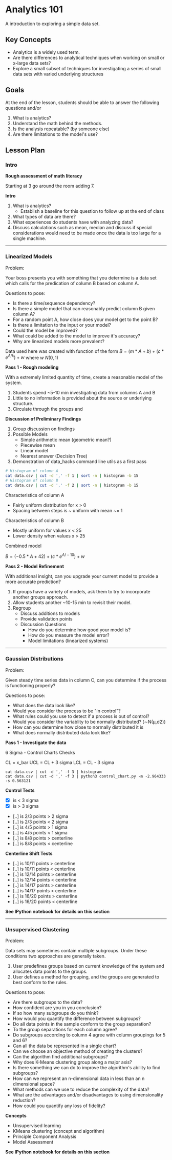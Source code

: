 # Analytics 101

A introduction to exploring a simple data set.

## Key Concepts

* Analytics is a widely used term.
* Are there differences to analytical techniques when working on small or x-large data sets?
* Explore a small subset of techniques for investigating a series of small data sets with varied underlying structures

## Goals

At the end of the lesson, students should be able to answer the following questions and/or

1. What is analytics?
1. Understand the math behind the methods.
1. Is the analysis repeatable? (by someone else)
1. Are there limitations to the model's use?

## Lesson Plan

### Intro

**Rough assessment of math literacy**

Starting at 3 go around the room adding 7.

**Intro**

1. What is analytics?
    * Establish a baseline for this question to follow up at the end of class
1. What types of data are there?
1. What experiences do students have with analyzing data?
1. Discuss calculations such as mean, median and discuss if special considerations would need to be made once the data is too large for a single machine.



****

### Linearized Models

Problem:

Your boss presents you with something that you determine is a data set which calls for the predication of column B based on column A.

Questions to pose:

* Is there a time/sequence dependency?
* Is there a simple model that can reasonably predict column B given column A?
* For a random point A, how close does your model get to the point B?
* Is there a limitation to the input or your model?
* Could the model be improved?
* What could be added to the model to improve it's accuracy?
* Why are linearized models more prevalent?


Data used here was created with function of the form
$B = \left(m * A + b \right) + \left(c * e^{A/k} \right) + w$
where
$w ~ N(0, 1)$

**Pass 1 - Rough modeling**

With a extremely limited quantity of time, create a reasonable model of the system.

1. Students spend ~5-10 min investigating data from columns A and B
1. Little to no information is provided about the source or underlying structure.
1. Circulate through the groups and

**Discussion of Preliminary Findings**

1. Group discussion on findings
1. Possible Models
    * Simple arithmetic mean (geometric mean?)
    * Piecewise mean
    * Linear model
    * Nearest answer (Decision Tree)
1. Demonstration of data_hacks command line utils as a first pass

```bash
# Histogram of column A
cat data.csv | cut -d ',' -f 1 | sort -n | histogram -b 15
# Histogram of column B
cat data.csv | cut -d ',' -f 2 | sort -n | histogram -b 15
```

Characteristics of column A

* Fairly uniform distribution for x > 0
* Spacing between steps is ~ uniform with mean ~= 1

Characteristics of column B

* Mostly uniform for values x < 25
* Lower density when values x > 25

Combined model

$B = \left(-0.5 * A + 42 \right) + \left(c * e^{A/-10} \right) + w$

**Pass 2 - Model Refinement**

With additional insight, can you upgrade your current model to provide a more accurate prediction?

1. If groups have a variety of models, ask them to try to incorporate another groups approach.
1. Allow students another ~10-15 min to revisit their model.
1. Regroup
    * Discuss additions to models
    * Provide validation points
    * Discussion Questions
        * How do you determine how good your model is?
        * How do you measure the model error?
        * Model limitations (linearized systems)

****

### Gaussian Distributions

Problem:

Given steady time series data in column C, can you determine if the process is functioning properly?

Questions to pose:

* What does the data look like?
* Would you consider the process to be "in control"?
* What rules could you use to detect if a process is out of control?
* Would you consider the variablity to be normally distributed? (∼N(μ,σ2))
* How can you determine how close to normally distributed it is
* What does normally distributed data look like?

**Pass 1 - Investigate the data**

6 Sigma - Control Charts Checks

CL = x_bar
UCL = CL + 3 sigma
LCL = CL - 3 sigma

```
cat data.csv | cut -d ',' -f 3 | histogram
cat data.csv | cut -d ',' -f 3 | python3 control_chart.py -m -2.964333 -s 0.563121
```

**Control Tests**

* [x] is < 3 sigma
* [x] is > 3 sigma
* [..] is 2/3 points > 2 sigma
* [..] is 2/3 points < 2 sigma
* [..] is 4/5 points > 1 sigma
* [..] is 4/5 points < 1 sigma
* [..] is 8/8 points > centerline
* [..] is 8/8 points < centerline

**Centerline Shift Tests**

* [..] is 10/11 points > centerline
* [..] is 10/11 points < centerline
* [..] is 12/14 points > centerline
* [..] is 12/14 points < centerline
* [..] is 14/17 points > centerline
* [..] is 14/17 points < centerline
* [..] is 16/20 points > centerline
* [..] is 16/20 points < centerline

**See IPython notebook for details on this section**

****

### Unsupervised Clustering

Problem:

Data sets may sometimes contain multiple subgroups.  Under these conditions two approaches are generally taken.

1. User predefines groups based on current knowledge of the system and allocates data points to the groups.
1. User defines a method for grouping, and the groups are generated to best conform to the rules.

Questions to pose:

* Are there subgroups to the data?
* How confident are you in you conclusion?
* If so how many subgroups do you think?
* How would you quantify the difference between subgroups?
* Do all data points in the sample conform to the group separation?
* To the group separations for each column agree?
* Do subgroups according to column 4 agree with column groupings for 5 and 6?
* Can all the data be represented in a single chart?
* Can we choose an objective method of creating the clusters?
* Can the algorithm find additional subgroups?
* Why does K-Means clustering group along a major axis?
* Is there something we can do to improve the algorithm's ability to find subgroups?
* How can we represent an n-dimensional data in less than an n dimensional space?
* What methods can we use to reduce the complexity of the data?
* What are the advantages and/or disadvantages to using dimensionality reduction?
* How could you quantify any loss of fidelity?

**Concepts**

* Unsupervised learning
* KMeans clustering (concept and algorithm)
* Principle Component Analysis
* Model Assessment

**See IPython notebook for details on this section**

